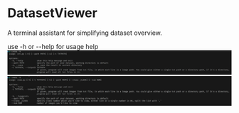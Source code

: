 # DatasetViewer
A terminal assistant for simplifying dataset overview.

use -h or --help for usage help
![alt text](./img/cntds.png)
![alt text](./img/vewds.png)